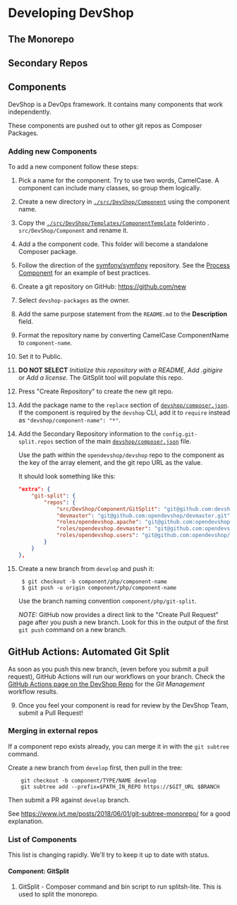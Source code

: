 # Developing DevShop

## The Monorepo
## Secondary Repos

## Components

DevShop is a DevOps framework. It contains many components that work independently.

These components are pushed out to other git repos as Composer Packages.

### Adding new Components

To add a new component follow these steps:

1. Pick a name for the component. Try to use two words, CamelCase. A component 
 can include many classes, so group them logically.
2. Create a new directory in [`./src/DevShop/Component`](../src/DevShop/Component) using the component name.
3. Copy the [`./src/DevShop/Templates/ComponentTemplate`](../src/DevShop/Templates/ComponentTemplate) folderinto . `src/DevShop/Component` and rename it.
4. Add a the component code. This folder will become a standalone Composer package.
5. Follow the direction of the [symfony/symfony](https://github.com/symfony/symfony) repository. See the [Process Component](https://github.com/symfony/symfony/tree/5.0/src/Symfony/Component/Process) for an example of best practices.
6. Create a git repository on GitHub: https://github.com/new
  1. Select `devshop-packages` as the owner.
  2. Add the same purpose statement from the `README.md` to the **Description** field.
  2. Format the repository name by converting CamelCase ComponentName to `component-name`.
  3. Set it to Public.
  4. **DO NOT SELECT** *Initialize this repository with a README*, *Add .gitigire* or *Add a license*. The GitSplit tool will populate this repo.
  5. Press "Create Repository" to create the new git repo.
6. Add the package name to the `replace` section of [`devshop/composer.json`](../composer.json). If the component is required by the `devshop` CLI, add it to `require` instead as `"devshop/component-name": "*"`.

7. Add the Secondary Repository information to the `config.git-split.repos` section of the main [`devshop/composer.json`](../composer.json) file.
 
    Use the path within the `opendevshop/devshop` repo to the component as the key of the array element, and the git repo URL as the value. 
 
    It should look something like this:

    ```json
    "extra": {
        "git-split": {
            "repos": {
                "src/DevShop/Component/GitSplit": "git@github.com:devshop-packages/git-split.git",
                "devmaster": "git@github.com:opendevshop/devmaster.git",
                "roles/opendevshop.apache": "git@github.com:opendevshop/ansible-role-apache.git",
                "roles/opendevshop.devmaster": "git@github.com:opendevshop/ansible-role-devmaster.git",
                "roles/opendevshop.users": "git@github.com:opendevshop/ansible-role-user.git"
            }
        }
    },
    ```    

9. Create a new branch from `develop` and push it:

        $ git checkout -b component/php/component-name
        $ git push -u origin component/php/component-name
    
    Use the branch naming convention `component/php/git-split`.
    
    *NOTE:* GitHub now provides a direct link to the "Create Pull Request" page after you push a new branch. Look for this in the output of the first `git push` command on a new branch.

## GitHub Actions: Automated Git Split
    
As soon as you push this new branch, (even before you submit a pull request), 
GitHub Actions will run our workflows on your branch. Check the [GitHub Actions 
page on the DevShop Repo](https://github.com/opendevshop/devshop/actions) for the *Git Management* workflow results.

9. Once you feel your component is read for review by the DevShop Team, submit a Pull Request!

### Merging in external repos

If a component repo exists already, you can merge it in with the `git subtree` command. 

Create a new branch from `develop` first, then pull in the tree: 

        git checkout -b component/TYPE/NAME develop
        git subtree add --prefix=$PATH_IN_REPO https://$GIT_URL $BRANCH

Then submit a PR against `develop` branch.

See https://www.jvt.me/posts/2018/06/01/git-subtree-monorepo/ for a good explanation.

### List of Components

This list is changing rapidly. We'll try to keep it up to date with status.

#### Component: GitSplit

1. GitSplit - Composer command and bin script to run splitsh-lite. This is used to split the monorepo.
